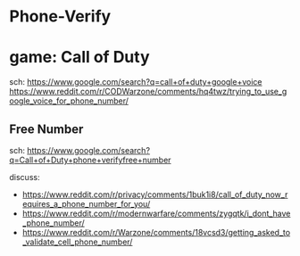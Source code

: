 # Phone-Verify
# game: Call of Duty
sch: https://www.google.com/search?q=call+of+duty+google+voice https://www.reddit.com/r/CODWarzone/comments/hq4twz/trying_to_use_google_voice_for_phone_number/

## Free Number
sch: https://www.google.com/search?q=Call+of+Duty+phone+verifyfree+number

discuss:
- https://www.reddit.com/r/privacy/comments/1buk1i8/call_of_duty_now_requires_a_phone_number_for_you/
- https://www.reddit.com/r/modernwarfare/comments/zygqtk/i_dont_have_phone_number/
- https://www.reddit.com/r/Warzone/comments/18vcsd3/getting_asked_to_validate_cell_phone_number/
